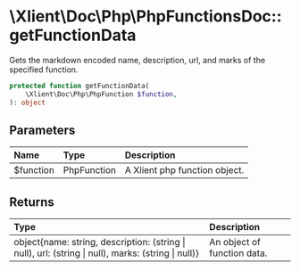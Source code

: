 # \\Xlient\\Doc\\Php\\PhpFunctionsDoc::getFunctionData

Gets the markdown encoded name, description, url, and marks of the specified function.

```php
protected function getFunctionData(
    \Xlient\Doc\Php\PhpFunction $function,
): object
```

## Parameters

| Name | Type | Description |
| :--- | :--- | :--- |
| $function | PhpFunction | A Xlient php function object. |

## Returns

| Type | Description |
| :--- | :--- |
| object\{name: string, description: \(string \| null\), url: \(string \| null\), marks: \(string \| null\)\} | An object of function data. |